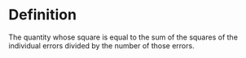 # Definition

The quantity whose square is equal to the sum of the squares of the
individual errors divided by the number of those errors.

